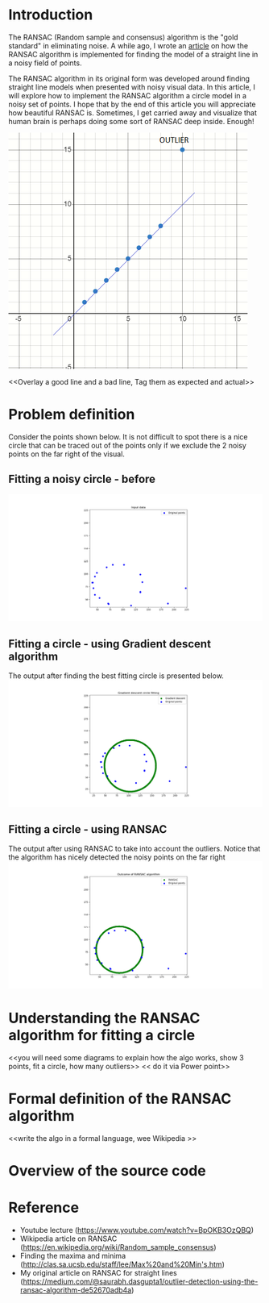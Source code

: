 # Introduction

The RANSAC (Random sample and consensus) algorithm is the "gold standard" in eliminating noise. A while ago, I wrote an [article](https://medium.com/@saurabh.dasgupta1/outlier-detection-using-the-ransac-algorithm-de52670adb4a)  on how the RANSAC algorithm is implemented for finding the model of a straight line in a noisy field of points. 

The RANSAC algorithm in its original form was developed around finding straight line models when presented with noisy visual data. In this article, I will explore how to implement the RANSAC algorithm a circle model in a noisy set of points. I hope that by the end of this article you will appreciate how beautiful RANSAC is. Sometimes, I get carried away and visualize that human brain is perhaps doing some sort of RANSAC deep inside. Enough!


![Human mind](images/Intro_HumanMind_SeesStraightLine.PNG)

<<Overlay a good line and a bad line, Tag them as expected and actual>>


# Problem definition

Consider the points shown below. It is not difficult to spot there is a nice circle that can be traced out of the points only if we exclude the 2 noisy points on the far right of the visual.

## Fitting a noisy circle - before
<img src="circle-images/Simple.png" />

## Fitting a circle - using Gradient descent algorithm
The output after finding the best fitting circle is presented below.
<img src="circle-images/Simple_After_GradientDescent.png" />

## Fitting a circle -  using RANSAC
The output after using RANSAC to take into account the outliers. Notice that the algorithm has nicely detected the noisy points on the far right
<img src="circle-images/Simple_After_Ransac.png" />


# Understanding the RANSAC algorithm for fitting a circle

<<you will need some diagrams to explain how the algo works, show 3 points, fit a circle, how many outliers>>
<< do it via Power point>>
# Formal definition of the RANSAC algorithm
<<write the algo in a formal language, wee Wikipedia >>

# Overview of the source code



# Reference
- Youtube lecture (https://www.youtube.com/watch?v=BpOKB3OzQBQ)
- Wikipedia article on RANSAC (https://en.wikipedia.org/wiki/Random_sample_consensus)
- Finding the maxima and minima (http://clas.sa.ucsb.edu/staff/lee/Max%20and%20Min's.htm)
- My original article on RANSAC for straight lines (https://medium.com/@saurabh.dasgupta1/outlier-detection-using-the-ransac-algorithm-de52670adb4a)




